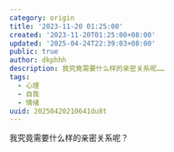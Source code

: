 ```yaml
---
category: origin
title: '2023-11-20 01:25:00'
created: '2023-11-20T01:25:00+08:00'
updated: '2025-04-24T22:39:03+08:00'
public: true
author: dkphhh
description: 我究竟需要什么样的亲密关系呢……
tags:
  - 心理
  - 自我
  - 情绪
uuid: 20250420210641du8t
---
```


我究竟需要什么样的亲密关系呢？

